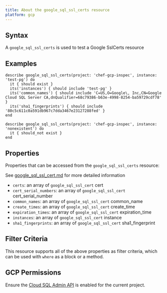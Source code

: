 ```yaml
---
title: About the google_sql_ssl_certs resource
platform: gcp
---
```


## Syntax
A `google_sql_ssl_certs` is used to test a Google SslCerts resource

## Examples
```
describe google_sql_ssl_certs(project: 'chef-gcp-inspec', instance: 'test-pg') do
  it { should exist }
  its('instances') { should include 'test-pg' }
  its('common_names') { should include 'C=US,O=Google\, Inc,CN=Google Cloud SQL Server CA,dnQualifier=68c79386-b63e-4998-8254-ba59729cdf78' }
  its('sha1_fingerprints') { should include '80c5c611c0a591db967c7dda3467e23127288fed' }
end

describe google_sql_ssl_certs(project: 'chef-gcp-inspec', instance: 'nonexistent') do
  it { should_not exist }
end
```

## Properties
Properties that can be accessed from the `google_sql_ssl_certs` resource:

See [google_sql_ssl_cert.md](google_sql_ssl_cert.md) for more detailed information
  * `certs`: an array of `google_sql_ssl_cert` cert
  * `cert_serial_numbers`: an array of `google_sql_ssl_cert` cert_serial_number
  * `common_names`: an array of `google_sql_ssl_cert` common_name
  * `create_times`: an array of `google_sql_ssl_cert` create_time
  * `expiration_times`: an array of `google_sql_ssl_cert` expiration_time
  * `instances`: an array of `google_sql_ssl_cert` instance
  * `sha1_fingerprints`: an array of `google_sql_ssl_cert` sha1_fingerprint

## Filter Criteria
This resource supports all of the above properties as filter criteria, which can be used
with `where` as a block or a method.

## GCP Permissions

Ensure the [Cloud SQL Admin API](https://console.cloud.google.com/apis/library/sqladmin.googleapis.com/) is enabled for the current project.
